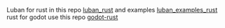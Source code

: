 Luban for rust in this repo [luban_rust](https://github.com/kdletters/luban_rust) and examples [luban_examples_rust]( https://github.com/kdletters/luban_examples_rust)  
rust for godot use this repo [godot-rust](https://github.com/godot-rust/gdext)
